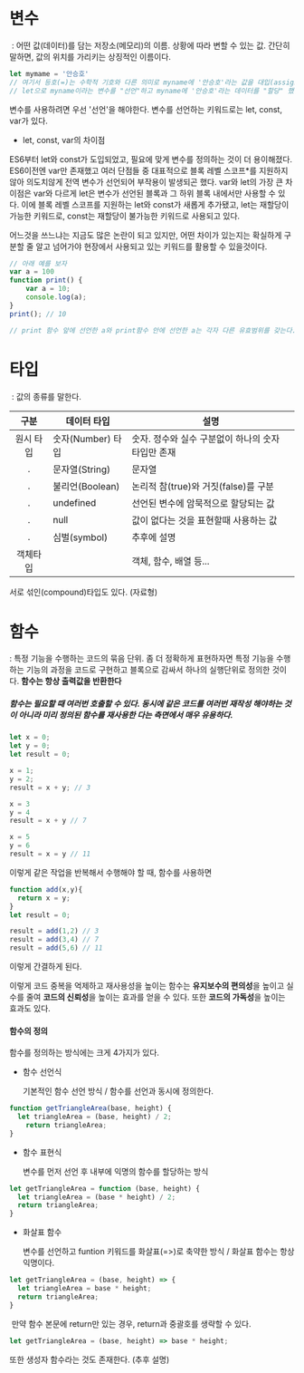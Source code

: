 # 변수

​	: 어떤 값(데이터)를 담는 저장소(메모리)의 이름. 상황에 따라 변할 수 있는 값. 간단히 말하면, 값의 위치를 가리키는 상징적인 이름이다.

```js
let mymame = '안승호'
// 여기서 등호(=)는 수학적 기호와 다른 의미로 myname에 '안승호'라는 값을 대입(assign)하는 것이다.
// let으로 myname이라는 변수를 "선언"하고 myname에 '안승호'라는 데이터를 "할당" 했다고 한다. 
```

변수를 사용하려면 우선 '선언'을 해야한다. 변수를 선언하는 키워드로는 let, const, var가 있다. 

* let, const, var의 차이점

ES6부터 let와 const가 도입되었고, 필요에 맞게 변수를 정의하는 것이 더 용이해졌다. ES6이전엔 var만 존재했고 여러 단점들 중 대표적으로 블록 레벨 스코프*를 지원하지 않아 의도치않게 전역 변수가 선언되어 부작용이 발생되곤 했다. var와 let의 가장 큰 차이점은 var와 다르게 let은 변수가 선언된 블록과 그 하위 블록 내에서만 사용할 수 있다. 이에 블록 레벨 스코프를 지원하는 let와 const가 새롭게 추가됐고, let는 재할당이 가능한 키워드로, const는 재할당이 불가능한 키워드로 사용되고 있다.

어느것을 쓰느냐는 지금도 많은 논란이 되고 있지만, 어떤 차이가 있는지는 확실하게 구분할 줄 알고 넘어가야 현장에서 사용되고 있는 키워드를 활용할 수 있을것이다.

```js
// 아래 예를 보자
var a = 100
function print() {
    var a = 10;
    console.log(a);
}
print(); // 10

// print 함수 앞에 선언한 a와 print함수 안에 선언한 a는 각자 다른 유효범위를 갖는다. 
```





# 타입

​	: 값의 종류를 말한다. 



| **구분**  | 데이터 타입       | 설명                                               |
| :-------: | ----------------- | -------------------------------------------------- |
| 원시 타입 | 숫자(Number) 타입 | 숫자. 정수와 실수 구분없이 하나의 숫자 타입만 존재 |
|     .     | 문자열(String)    | 문자열                                             |
|     .     | 불리언(Boolean)   | 논리적 참(true)와 거짓(false)를 구분               |
|     .     | undefined         | 선언된 변수에 암묵적으로 할당되는 값               |
|     .     | null              | 값이 없다는 것을 표현할때 사용하는 값              |
|     .     | 심벌(symbol)      | 추후에 설명                                        |
| 객체타입  |                   | 객체, 함수, 배열 등...                             |

서로 섞인(compound)타입도 있다. (자료형)



# 함수

 : 특정 기능을 수행하는 코드의 묶음 단위.  좀 더 정확하게 표현하자면 특정 기능을 수행하는 기능의 과정을 코드로 구현하고 블록으로 감싸서 하나의 실행단위로 정의한 것이다. **함수는 항상 출력값을 반환한다**



##### 함수는 필요할 때 여러번 호출할 수 있다. 동시에 같은 코드를 여러번 재작성 해야하는 것이 아니라 미리 정의된 함수를 재사용한 다는 측면에서 매우 유용하다. 

```js
let x = 0;
let y = 0;
let result = 0;

x = 1;
y = 2;
result = x + y; // 3

x = 3
y = 4
result = x + y // 7

x = 5
y = 6
result = x = y // 11
```

이렇게 같은 작업을 반복해서 수행해야 할 때, 함수를 사용하면

```js
function add(x,y){
  return x = y;
}
let result = 0;

result = add(1,2) // 3
result = add(3,4) // 7
result = add(5,6) // 11
```

이렇게 간결하게 된다. 



이렇게 코드 중복을 억제하고 재사용성을 높이는 함수는 **유지보수의 편의성**을 높이고 실수를 줄여 **코드의 신뢰성**을 높이는 효과를 얻을 수 있다. 또한 **코드의 가독성**을 높이는 효과도 있다.





#### 함수의 정의

함수를 정의하는 방식에는 크게 4가지가 있다. 



 - 함수 선언식

   기본적인 함수 선언 방식 / 함수를 선언과 동시에 정의한다.

```jsx
function getTriangleArea(base, height) {
  let triangleArea = (base, height) / 2;
	return triangleArea;
}
```



 - 함수 표현식

   변수를 먼저 선언 후 내부에 익명의 함수를 할당하는 방식

```jsx
let getTriangleArea = function (base, height) {
  let triangleArea = (base * height) / 2;
  return triangleArea;
}
```

 - 화살표 함수

   변수를 선언하고 funtion 키워드를 화살표(=>)로 축약한 방식 / 화살표 함수는 항상 익명이다. 

```jsx
let getTriangleArea = (base, height) => {
  let triangleArea = base * height;
  return triangleArea;
}	
```

​		만약 함수 본문에 return만 있는 경우, return과 중괄호를 생략할 수 있다.

```jsx
let getTriangleArea = (base, height) => base * height;
```

또한 생성자 함수라는 것도 존재한다. (추후 설명)

